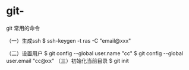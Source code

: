 # git-
git 常用的命令

（一）生成ssh
$ ssh-keygen -t ras -C "email@xxx"

（二）设置用户
$ git config --global user.name "cc"
$ git config --global user.email "cc@xx"
（三）初始化当前目录
$ git init
